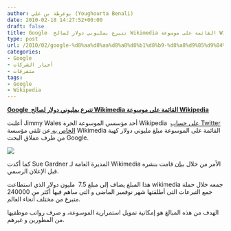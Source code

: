 ```yaml
---
author: يوغرطة بن علي (Youghourta Benali)
date: 2010-02-18 14:27:52+00:00
draft: false
title: Google  تتبرع بمليوني دولار لصالح Wikimedia القائمة على موسوعة Wikipedia
type: post
url: /2010/02/google-%d8%aa%d8%aa%d8%a8%d8%b1%d8%b9-%d8%a8%d9%85%d9%84%d9%8a%d9%88%d9%86%d9%8a-%d8%af%d9%88%d9%84%d8%a7%d8%b1-%d9%84%d8%b5%d8%a7%d9%84%d8%ad-wikimedia-%d8%a7%d9%84%d9%82%d8%a7%d8%a6%d9%85%d8%a9/
categories:
- Google
- أخبار الشركات
- متفرقات
tags:
- Google
- Wikipedia
---
```


[**Google  تتبرع بمليوني دولار لصالح Wikimedia القائمة على موسوعة Wikipedia**](http://www.it-scoop.com/2010/02/google-%d8%aa%d8%aa%d8%a8%d8%b1%d8%b9-%d8%a8%d9%85%d9%84%d9%8a%d9%88%d9%86%d9%8a-%d8%af%d9%88%d9%84%d8%a7%d8%b1-%d9%84%d8%b5%d8%a7%d9%84%d8%ad-wikimedia-%d8%a7%d9%84%d9%82%d8%a7%d8%a6%d9%85%d8%a9/)


أعلنت Jimmy Wales أحد مؤسسي الموسوعة الحرة Wikipedia  [على حساب Twitter الخاص به ](http://twitter.com/jimmy_wales/status/9215187878) عن تلقي مؤسسة Wikimedia القائمة على الموسوعة مبلغ مليوني دولار كهبة من طرف عملاق البحث Google.

[![](http://www.it-scoop.com/wp-content/uploads/2010/02/google-wiki.jpg)
](http://www.it-scoop.com/2010/02/google-%d8%aa%d8%aa%d8%a8%d8%b1%d8%b9-%d8%a8%d9%85%d9%84%d9%8a%d9%88%d9%86%d9%8a-%d8%af%d9%88%d9%84%d8%a7%d8%b1-%d9%84%d8%b5%d8%a7%d9%84%d8%ad-wikimedia-%d8%a7%d9%84%d9%82%d8%a7%d8%a6%d9%85%d8%a9/)

كما أكدت Sue Gardner المديرة العامة لـ Wikimedia الأمر من خلال [بيان](http://lists.wikimedia.org/pipermail/foundation-l/2010-February/056841.html) قامت بنشره قبل الإعلان الرسمي.

هذا المبلغ يضاف إلى مبلغ 7.5  مليون دولار الذي استطاعت wikimedia جمعه خلال حملة جمع التبرعات التي أطلقتها شهر نوفمبر الماضي و التي ساهم فيها أكثر من 240000 متبرع من مختلف أنحاء العالم.

الهدف من هذه المبالغ هو إمكانية تمويل استمرارية الموسوعة، و صرف رواتب موظفيها من المطورين و غيرهم.

